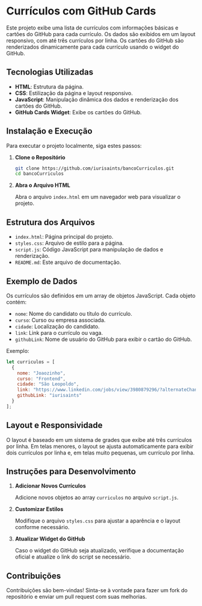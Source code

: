 # Currículos com GitHub Cards

Este projeto exibe uma lista de currículos com informações básicas e cartões do GitHub para cada currículo. Os dados são exibidos em um layout responsivo, com até três currículos por linha. Os cartões do GitHub são renderizados dinamicamente para cada currículo usando o widget do GitHub.

## Tecnologias Utilizadas

- **HTML**: Estrutura da página.
- **CSS**: Estilização da página e layout responsivo.
- **JavaScript**: Manipulação dinâmica dos dados e renderização dos cartões do GitHub.
- **GitHub Cards Widget**: Exibe os cartões do GitHub.

## Instalação e Execução

Para executar o projeto localmente, siga estes passos:

1. **Clone o Repositório**

   ```bash
   git clone https://github.com/iurisaints/bancoCurriculos.git
   cd bancoCurriculos
   ```

2. **Abra o Arquivo HTML**

   Abra o arquivo `index.html` em um navegador web para visualizar o projeto.

## Estrutura dos Arquivos

- `index.html`: Página principal do projeto.
- `styles.css`: Arquivo de estilo para a página.
- `script.js`: Código JavaScript para manipulação de dados e renderização.
- `README.md`: Este arquivo de documentação.

## Exemplo de Dados

Os currículos são definidos em um array de objetos JavaScript. Cada objeto contém:

- `nome`: Nome do candidato ou título do currículo.
- `curso`: Curso ou empresa associada.
- `cidade`: Localização do candidato.
- `link`: Link para o currículo ou vaga.
- `githubLink`: Nome de usuário do GitHub para exibir o cartão do GitHub.

Exemplo:

```javascript
let curriculos = [
  {
    nome: "Joaozinho",
    curso: "Frontend",
    cidade: "São Leopoldo",
    link: "https://www.linkedin.com/jobs/view/3980879296/?alternateChannel=search&refId=wS4WPQStU4K5ptnvbsEQYQ%3D%3D&trackingId=3wte%2BNXFPrp9JllRXT2NRQ%3D%3D",
    githubLink: "iurisaints"
  }
];
```

## Layout e Responsividade

O layout é baseado em um sistema de grades que exibe até três currículos por linha. Em telas menores, o layout se ajusta automaticamente para exibir dois currículos por linha e, em telas muito pequenas, um currículo por linha.

## Instruções para Desenvolvimento

1. **Adicionar Novos Currículos**

   Adicione novos objetos ao array `curriculos` no arquivo `script.js`.

2. **Customizar Estilos**

   Modifique o arquivo `styles.css` para ajustar a aparência e o layout conforme necessário.

3. **Atualizar Widget do GitHub**

   Caso o widget do GitHub seja atualizado, verifique a documentação oficial e atualize o link do script se necessário.

## Contribuições

Contribuições são bem-vindas! Sinta-se à vontade para fazer um fork do repositório e enviar um pull request com suas melhorias.
